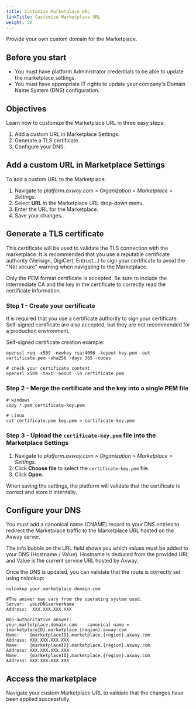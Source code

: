 ```yaml
---
title: Customize Marketplace URL
linkTitle: Customize Marketplace URL
weight: 20
---
```


Provide your own custom domain for the Marketplace.

## Before you start

* You must have platform Administrator credentials to be able to update the marketplace settings.
* You must have appropriate IT rights to update your company's Domain Name System (DNS) configuration.

## Objectives

Learn how to customize the Marketplace URL in three easy steps:

1. Add a custom URL in Marketplace Settings.
2. Generate a TLS certificate.
3. Configure your DNS.

## Add a custom URL in Marketplace Settings

To add a custom URL to the Marketplace:

1. Navigate to *platform.axway.com > Organization > Marketplace > Settings*.
2. Select **URL** in the Marketplace URL drop-down menu.
3. Enter the URL for the Marketplace.
4. Save your changes.

## Generate a TLS certificate

This certificate will be used to validate the TLS connection with the marketplace. It is recommended that you use a reputable certificate authority (Verisign, DigiCert, Entrust...) to sign your certificate to avoid the "Not secure" warning when navigating to the Marketplace.

Only the PEM format certificate is accepted. Be sure to include the intermediate CA and the key in the certificate to correctly read the certificate information.

### Step 1 - Create your certificate

It is required that you use a certificate authority to sign your certificate. Self-signed certificate are also accepted, but they are not recommended for a production environment.

Self-signed certificate creation example:

```shell
openssl req -x509 -newkey rsa:4096 -keyout key.pem -out certificate.pem -sha256 -days 365 -nodes

# check your certificate content
openssl x509 -text -noout -in certificate.pem
```

### Step 2 - Merge the certificate and the key into a single PEM file

```shell
# windows
copy *.pem certificate-key.pem

# Linux
cat certificate.pem key.pem > certificate-key.pem
```

### Step 3 - Upload the `certificate-key.pem` file into the Marketplace Settings

1. Navigate to *platform.axway.com > Organization > Marketplace > Settings*.
2. Click **Choose file** to select the `certificate-key.pem` file.
3. Click **Open**.

When saving the settings, the platform will validate that the certificate is correct and store it internally.

## Configure your DNS

You must add a canonical name (CNAME) record to your DNS entries to redirect the Marketplace traffic to the Marketplace URL hosted on the Axway server.

The info bubble on the URL field shows you which values must be added to your DNS (Hostname / Value). Hostname is deduced from the provided URL and Value is the current service URL hosted by Axway.

Once the DNS is updated, you can validate that the route is correctly set using nslookup:

```shell
nslookup your.marketplace.domain.com

#The answer may vary from the operating system used.
Server:  yourDNSserverName
Address:  XXX.XXX.XXX.XXX

Non-authoritative answer:
your.marletplace.domain.com    canonical name = {marketplaceID}.marketplace.{region}.axway.com
Name:    {marketplaceID}.marketplace.{region}.axway.com
Address: XXX.XXX.XXX.XXX
Name:    {marketplaceID}.marketplace.{region}.axway.com
Address: XXX.XXX.XXX.XXX
Name:    {marketplaceID}.marketplace.{region}.axway.com
Address: XXX.XXX.XXX.XXX
```

## Access the marketplace

Navigate your custom Marketplace URL to validate that the changes have been applied successfully.
